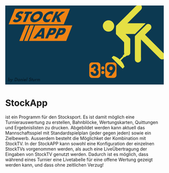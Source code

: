 ![StockAppBanner](/StockApp.UI/Ressources/Banner_640_320.png)
# StockApp

ist ein Programm für den Stocksport.
Es ist damit möglich eine Turnierauswertung zu erstellen, Bahnblöcke, Wertungskarten, Quittungen und Ergebnislisten zu drucken. 
Abgebildet werden kann aktuell das Mannschaftsspiel mit Standardspielplan (jeder gegen jeden) sowie ein Zielbewerb.
Ausserdem besteht die Möglichket der Kombination mit StockTV. In der StockAPP kann sowohl eine Konfiguration der einzelnen StockTVs vorgenommen werden,
als auch eine LiveÜbertragung der Eingaben von StockTV genutzt werden. Dadurch ist es möglich, dass während eines Turnier 
eine Livetabelle für eine offene Wertung gezeigt werden kann, und dass ohne zeitlichen Verzug!
